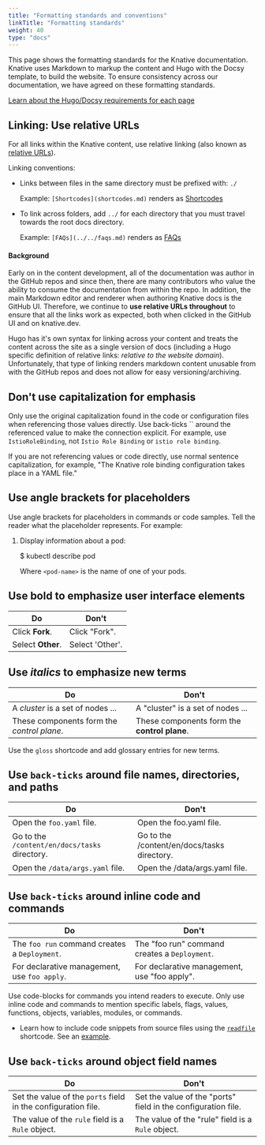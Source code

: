 ```yaml
---
title: "Formatting standards and conventions"
linkTitle: "Formatting standards"
weight: 40
type: "docs"
---
```


This page shows the formatting standards for the Knative documentation. Knative uses
Markdown to markup the content and Hugo with the Docsy template, to build the website. To ensure
consistency across our documentation, we have agreed on these formatting standards.

[Learn about the Hugo/Docsy requirements for each page](frontmatter.md)

## Linking: Use relative URLs

For all links within the Knative content, use relative linking (also known as
[relative URLs](https://www.w3.org/TR/WD-html40-970917/htmlweb.html#h-5.1.2)).

Linking conventions:

 - Links between files in the same directory must be prefixed with: `./`

    Example: `[Shortcodes](shortcodes.md)` renders as [Shortcodes](shortcodes.md)

 - To link across folders, add `../` for each directory that you must travel
   towards the root docs directory.

    Example: `[FAQs](../../faqs.md)` renders as [FAQs](../../faqs.md)

#### Background

Early on in the content development, all of the documentation was author in the
GitHub repos and since then, there are many contributors who value the ability
to consume the documentation from within the repo. In addition, the main
Markdown editor and renderer when authoring Knative docs is the GitHub UI.
Therefore, we continue to **use relative URLs throughout** to ensure that all
the links work as expected, both when clicked in the GitHub UI and on knative.dev.

Hugo has it's own syntax for linking across your content and treats
the content across the site as a single version of docs (including a Hugo
specific definition of relative links: *relative to the website domain*).
Unfortunately, that type of linking renders markdown content unusable from with
the GitHub repos and does not allow for easy versioning/archiving.

## Don't use capitalization for emphasis

Only use the original capitalization found in the code or configuration files
when referencing those values directly. Use back-ticks \`\` around the
referenced value to make the connection explicit. For example, use
`IstioRoleBinding`, not `Istio Role Binding` or `istio role binding`.

If you are not referencing values or code directly, use normal sentence
capitalization, for example, "The Knative role binding configuration takes place
in a YAML file."

## Use angle brackets for placeholders

Use angle brackets for placeholders in commands or code samples. Tell the reader
what the placeholder represents. For example:


1. Display information about a pod:

    $ kubectl describe pod <pod-name>

    Where `<pod-name>` is the name of one of your pods.


## Use **bold** to emphasize user interface elements

|Do                | Don't
|------------------|------
|Click **Fork**.   | Click "Fork".
|Select **Other**. | Select 'Other'.

## Use _italics_ to emphasize new terms

|Do                                         | Don't
|-------------------------------------------|---
|A _cluster_ is a set of nodes ...          | A "cluster" is a set of nodes ...
|These components form the _control plane_. | These components form the **control plane**.

Use the `gloss` shortcode and add glossary entries for new terms.

## Use `back-ticks` around file names, directories, and paths

|Do                                   | Don't
|-------------------------------------|------
|Open the `foo.yaml` file.         | Open the foo.yaml file.
|Go to the `/content/en/docs/tasks` directory.  | Go to the /content/en/docs/tasks directory.
|Open the `/data/args.yaml` file. | Open the /data/args.yaml file.

## Use `back-ticks` around inline code and commands

|Do                          | Don't
|----------------------------|------
|The `foo run` command creates a `Deployment`. | The "foo run" command creates a `Deployment`.
|For declarative management, use `foo apply`. | For declarative management, use "foo apply".

Use code-blocks for commands you intend readers to execute. Only use inline code
and commands to mention specific labels, flags, values, functions, objects,
variables, modules, or commands.

* Learn how to include code snippets from source files using the
  [`readfile`](https://github.com/knative/website/blob/main/layouts/shortcodes/readfile.md)
  shortcode. See an [example](https://knative.dev/docs/smoketest/#code-samples).

## Use `back-ticks` around object field names

|Do                                                               | Don't
|-----------------------------------------------------------------|------
|Set the value of the `ports` field in the configuration file. | Set the value of the "ports" field in the configuration file.
|The value of the `rule` field is a `Rule` object.           | The value of the "rule" field is a `Rule` object.
